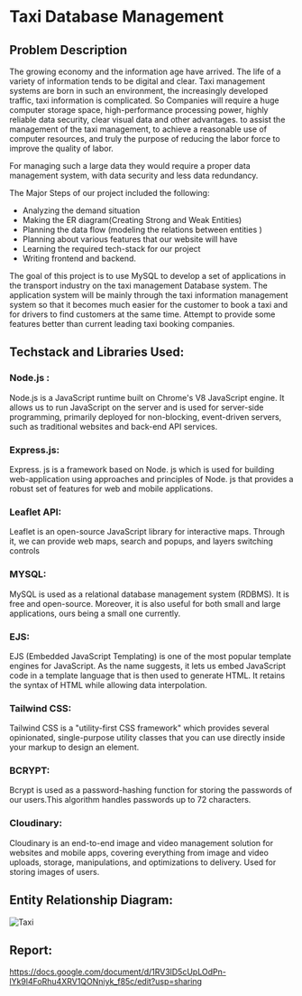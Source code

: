 # Taxi Database Management
## Problem Description
The growing economy and the information age have arrived. The life of a variety of information tends to be digital and clear. Taxi management systems are born in such an environment, the increasingly developed traffic, taxi information is complicated.
So Companies will require a huge computer storage space, high-performance processing power, highly reliable data security, clear visual data and other advantages.
to assist the management of the taxi management, to achieve a reasonable use of computer resources, and truly the purpose of reducing the labor force to improve the quality of labor.

For managing such a large data they would require a proper data management system, with data security and less data redundancy. 

The Major Steps  of our project included the following: 
- Analyzing the demand situation
- Making the ER diagram(Creating Strong and Weak Entities) 
- Planning the data flow (modeling the relations between entities ) 
- Planning about various features that our website will have
- Learning the required tech-stack for our project
- Writing frontend and backend.

The goal of this project is to use MySQL to develop a set of applications in the transport
industry on the taxi management Database system. The application system will be mainly through the taxi information management system so that it becomes much easier for the customer to book a taxi and for drivers to find customers at the same time. Attempt to provide some features better than current leading taxi booking companies.

## Techstack and Libraries Used:
### Node.js : 
Node.js is a JavaScript runtime built on Chrome's V8 JavaScript engine. It allows us to run JavaScript on the server and is used for server-side programming, primarily deployed for non-blocking, event-driven servers, such as traditional websites and back-end API services.
### Express.js: 
Express. js is a framework based on Node. js which is used for building web-application using approaches and principles of Node. js that provides a robust set of features for web and mobile applications.
### Leaflet API:						
Leaflet is an open-source JavaScript library for interactive maps. Through it, we can provide web maps, search and popups, and layers switching controls
### MYSQL:
MySQL is used as a relational database management system (RDBMS). It is free and open-source. Moreover, it is also useful for both small and large applications, ours being a small one currently.
### EJS: 
EJS (Embedded JavaScript Templating) is one of the most popular template engines for JavaScript. As the name suggests, it lets us embed JavaScript code in a template language that is then used to generate HTML. It retains the syntax of HTML while allowing data interpolation.
### Tailwind CSS:
Tailwind CSS is a "utility-first CSS framework" which provides several opinionated, single-purpose utility classes that you can use directly inside your markup to design an element.
### BCRYPT: 
Bcrypt is used as a  password-hashing function for storing the passwords of our users.This algorithm handles passwords up to 72 characters.
### Cloudinary:
Cloudinary is an end-to-end image and video management solution for websites and mobile apps, covering everything from image and video uploads, storage, manipulations, and optimizations to delivery. Used for storing images of users.

## Entity Relationship Diagram:
![Taxi](https://github.com/PVSekhar1234/taxi-database-management/assets/107608024/cf67fce9-eb26-4dc5-bdc0-80b7c018bcae)

## Report: 
https://docs.google.com/document/d/1RV3lD5cUpLOdPn-lYk9l4FoRhu4XRV1QONniyk_f85c/edit?usp=sharing

